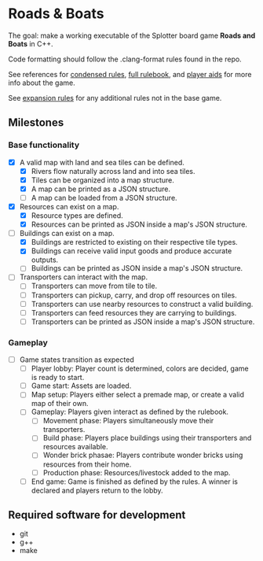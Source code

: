 # Roads & Boats
The goal: make a working executable of the Splotter board game **Roads and Boats** in C++.

Code formatting should follow the .clang-format rules found in the repo.

See references for [condensed rules](https://github.com/jtreim/roads-boats/blob/main/misc/rules_condensed.pdf), [full rulebook](https://github.com/jtreim/roads-boats/blob/main/misc/rules.pdf), and [player aids](https://github.com/jtreim/roads-boats/blob/main/misc/player_aid.pdf) for more info about the game.

See [expansion rules](https://github.com/jtreim/roads-boats/blob/main/misc/etcetera.pdf) for any additional rules not in the base game.

## Milestones
### Base functionality
- [X] A valid map with land and sea tiles can be defined.
  - [x] Rivers flow naturally across land and into sea tiles.
  - [X] Tiles can be organized into a map structure.
  - [X] A map can be printed as a JSON structure.
  - [ ] A map can be loaded from a JSON structure.
- [X] Resources can exist on a map.
  - [X] Resource types are defined.
  - [X] Resources can be printed as JSON inside a map's JSON structure.
- [ ] Buildings can exist on a map.
  - [X] Buildings are restricted to existing on their respective tile types.
  - [X] Buildings can receive valid input goods and produce accurate outputs.
  - [ ] Buildings can be printed as JSON inside a map's JSON structure.
- [ ] Transporters can interact with the map.
  - [ ] Transporters can move from tile to tile.
  - [ ] Transporters can pickup, carry, and drop off resources on tiles.
  - [ ] Transporters can use nearby resources to construct a valid building.
  - [ ] Transporters can feed resources they are carrying to buildings.
  - [ ] Transporters can be printed as JSON inside a map's JSON structure.

### Gameplay
- [ ] Game states transition as expected
  - [ ] Player lobby: Player count is determined, colors are decided, game is ready to start.
  - [ ] Game start: Assets are loaded.
  - [ ] Map setup: Players either select a premade map, or create a valid map of their own.
  - [ ] Gameplay: Players given interact as defined by the rulebook.
    - [ ] Movement phase: Players simultaneously move their transporters.
    - [ ] Build phase: Players place buildings using their transporters and resources available.
    - [ ] Wonder brick phasae: Players contribute wonder bricks using resources from their home.
    - [ ] Production phase: Resources/livestock added to the map.
  - [ ] End game: Game is finished as defined by the rules. A winner is declared and players return to the lobby.

## Required software for development
- git
- g++
- make
